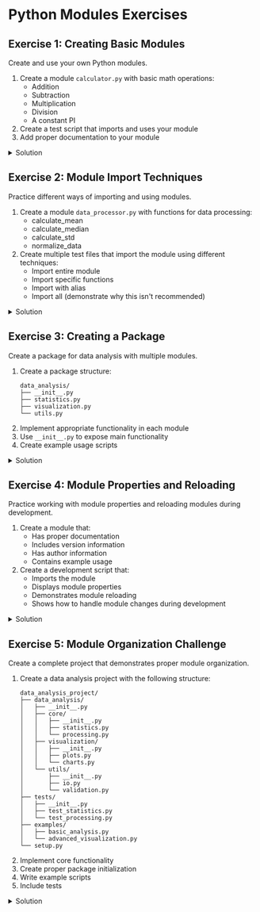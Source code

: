 # Python Modules Exercises

## Exercise 1: Creating Basic Modules
Create and use your own Python modules.

1. Create a module `calculator.py` with basic math operations:
   - Addition
   - Subtraction
   - Multiplication
   - Division
   - A constant PI
2. Create a test script that imports and uses your module
3. Add proper documentation to your module

<details>
<summary>Solution</summary>

```python
# calculator.py
"""
A simple calculator module providing basic mathematical operations.

This module demonstrates basic module creation and documentation.
"""

PI = 3.14159

def add(a, b):
    """Add two numbers."""
    return a + b

def subtract(a, b):
    """Subtract b from a."""
    return a - b

def multiply(a, b):
    """Multiply two numbers."""
    return a * b

def divide(a, b):
    """
    Divide a by b.
    
    Args:
        a (number): Numerator
        b (number): Denominator
        
    Returns:
        float: Result of division
        
    Raises:
        ZeroDivisionError: If b is zero
    """
    if b == 0:
        raise ZeroDivisionError("Cannot divide by zero")
    return a / b

# Test code that runs only when module is run directly
if __name__ == "__main__":
    print(f"Testing {__name__}")
    print(f"2 + 3 = {add(2, 3)}")
    print(f"5 - 2 = {subtract(5, 2)}")
    print(f"4 * 6 = {multiply(4, 6)}")
    print(f"8 / 2 = {divide(8, 2)}")
```

Test script:
```python
# test_calculator.py
import calculator

# Test basic operations
print(f"PI = {calculator.PI}")
print(f"2 + 3 = {calculator.add(2, 3)}")
print(f"5 - 2 = {calculator.subtract(5, 2)}")
print(f"4 * 6 = {calculator.multiply(4, 6)}")
print(f"8 / 2 = {calculator.divide(8, 2)}")

# Test error handling
try:
    calculator.divide(5, 0)
except ZeroDivisionError as e:
    print(f"Caught error: {e}")
```
</details>

## Exercise 2: Module Import Techniques
Practice different ways of importing and using modules.

1. Create a module `data_processor.py` with functions for data processing:
   - calculate_mean
   - calculate_median
   - calculate_std
   - normalize_data
2. Create multiple test files that import the module using different techniques:
   - Import entire module
   - Import specific functions
   - Import with alias
   - Import all (demonstrate why this isn't recommended)

<details>
<summary>Solution</summary>

```python
# data_processor.py
import statistics
import math

def calculate_mean(data):
    """Calculate the mean of a list of numbers."""
    return sum(data) / len(data)

def calculate_median(data):
    """Calculate the median of a list of numbers."""
    sorted_data = sorted(data)
    n = len(sorted_data)
    mid = n // 2
    if n % 2 == 0:
        return (sorted_data[mid-1] + sorted_data[mid]) / 2
    return sorted_data[mid]

def calculate_std(data):
    """Calculate the standard deviation of a list of numbers."""
    mean = calculate_mean(data)
    squared_diff = [(x - mean) ** 2 for x in data]
    return math.sqrt(sum(squared_diff) / len(data))

def normalize_data(data):
    """Normalize data to have mean 0 and std 1."""
    mean = calculate_mean(data)
    std = calculate_std(data)
    return [(x - mean) / std for x in data]
```

Test files:

```python
# test_import_1.py - Import entire module
import data_processor

data = [1, 2, 3, 4, 5]
print(f"Mean: {data_processor.calculate_mean(data)}")
print(f"Median: {data_processor.calculate_median(data)}")
```

```python
# test_import_2.py - Import specific functions
from data_processor import calculate_mean, calculate_median

data = [1, 2, 3, 4, 5]
print(f"Mean: {calculate_mean(data)}")
print(f"Median: {calculate_median(data)}")
```

```python
# test_import_3.py - Import with alias
import data_processor as dp

data = [1, 2, 3, 4, 5]
print(f"Mean: {dp.calculate_mean(data)}")
print(f"Std: {dp.calculate_std(data)}")
```

```python
# test_import_4.py - Import all (not recommended)
from data_processor import *

# Problems this can cause:
# 1. Unclear where functions come from
# 2. Potential name conflicts
# 3. Importing unnecessary names
data = [1, 2, 3, 4, 5]
print(f"Mean: {calculate_mean(data)}")  # Where did calculate_mean come from?
```
</details>

## Exercise 3: Creating a Package
Create a package for data analysis with multiple modules.

1. Create a package structure:
   ```
   data_analysis/
   ├── __init__.py
   ├── statistics.py
   ├── visualization.py
   └── utils.py
   ```
2. Implement appropriate functionality in each module
3. Use `__init__.py` to expose main functionality
4. Create example usage scripts

<details>
<summary>Solution</summary>

```python
# data_analysis/__init__.py
"""
Data Analysis Package

This package provides tools for statistical analysis and data visualization.
"""

from .statistics import calculate_mean, calculate_median, calculate_std
from .visualization import plot_histogram, plot_scatter
from .utils import load_data, save_data

__version__ = '0.1.0'
```

```python
# data_analysis/statistics.py
"""Statistical analysis functions."""

def calculate_mean(data):
    """Calculate mean of a dataset."""
    return sum(data) / len(data)

def calculate_median(data):
    """Calculate median of a dataset."""
    sorted_data = sorted(data)
    n = len(sorted_data)
    mid = n // 2
    if n % 2 == 0:
        return (sorted_data[mid-1] + sorted_data[mid]) / 2
    return sorted_data[mid]

def calculate_std(data):
    """Calculate standard deviation of a dataset."""
    mean = calculate_mean(data)
    squared_diff = [(x - mean) ** 2 for x in data]
    return (sum(squared_diff) / len(data)) ** 0.5
```

```python
# data_analysis/visualization.py
"""Data visualization functions."""

import matplotlib.pyplot as plt

def plot_histogram(data, bins=10, title="Histogram"):
    """Plot histogram of data."""
    plt.figure()
    plt.hist(data, bins=bins)
    plt.title(title)
    plt.xlabel("Value")
    plt.ylabel("Frequency")
    plt.show()

def plot_scatter(x, y, title="Scatter Plot"):
    """Create scatter plot."""
    plt.figure()
    plt.scatter(x, y)
    plt.title(title)
    plt.xlabel("X")
    plt.ylabel("Y")
    plt.show()
```

```python
# data_analysis/utils.py
"""Utility functions for data handling."""

import json

def load_data(filepath):
    """Load data from JSON file."""
    with open(filepath, 'r') as f:
        return json.load(f)

def save_data(data, filepath):
    """Save data to JSON file."""
    with open(filepath, 'w') as f:
        json.dump(data, f, indent=2)
```

Usage example:
```python
# example_usage.py
from data_analysis import calculate_mean, plot_histogram, load_data

# Load and analyze data
data = [1, 2, 3, 4, 5, 6, 7, 8, 9, 10]
mean = calculate_mean(data)
print(f"Mean: {mean}")

# Create visualization
plot_histogram(data, bins=5, title="Data Distribution")
```
</details>

## Exercise 4: Module Properties and Reloading
Practice working with module properties and reloading modules during development.

1. Create a module that:
   - Has proper documentation
   - Includes version information
   - Has author information
   - Contains example usage
2. Create a development script that:
   - Imports the module
   - Displays module properties
   - Demonstrates module reloading
   - Shows how to handle module changes during development

<details>
<summary>Solution</summary>

```python
# mymodule.py
"""
Example module demonstrating module properties and documentation.

This module shows how to properly document and structure a Python module,
including version information, author details, and example usage.

Example:
    >>> import mymodule
    >>> mymodule.greet("Alice")
    'Hello, Alice!'
"""

__version__ = '0.1.0'
__author__ = 'Your Name'
__email__ = 'your.email@example.com'

def greet(name):
    """
    Generate a greeting message.
    
    Args:
        name (str): Name to greet
        
    Returns:
        str: Greeting message
    """
    return f"Hello, {name}!"

def calculate(x, y):
    """Perform calculation."""
    return x * y

# Example usage
if __name__ == "__main__":
    print(greet("World"))
```

Development script:
```python
# development.py
import importlib
import mymodule

def explore_module(module):
    """Explore module properties."""
    print(f"\nExploring module: {module.__name__}")
    print(f"File location: {module.__file__}")
    print(f"Documentation:\n{module.__doc__}")
    print(f"Version: {module.__version__}")
    print(f"Author: {module.__author__}")
    
    # List all attributes
    print("\nModule attributes:")
    for attr in dir(module):
        if not attr.startswith('__'):
            print(f"  {attr}")

# Initial exploration
explore_module(mymodule)

# Use the module
print("\nTesting module:")
print(mymodule.greet("Alice"))

# Simulate development changes
input("\nNow modify mymodule.py and press Enter to reload...")

# Reload the module
importlib.reload(mymodule)
print("\nAfter reloading:")
print(mymodule.greet("Alice"))
```
</details>

## Exercise 5: Module Organization Challenge
Create a complete project that demonstrates proper module organization.

1. Create a data analysis project with the following structure:
   ```
   data_analysis_project/
   ├── data_analysis/
   │   ├── __init__.py
   │   ├── core/
   │   │   ├── __init__.py
   │   │   ├── statistics.py
   │   │   └── processing.py
   │   ├── visualization/
   │   │   ├── __init__.py
   │   │   ├── plots.py
   │   │   └── charts.py
   │   └── utils/
   │       ├── __init__.py
   │       ├── io.py
   │       └── validation.py
   ├── tests/
   │   ├── __init__.py
   │   ├── test_statistics.py
   │   └── test_processing.py
   ├── examples/
   │   ├── basic_analysis.py
   │   └── advanced_visualization.py
   └── setup.py
   ```
2. Implement core functionality
3. Create proper package initialization
4. Write example scripts
5. Include tests

<details>
<summary>Solution</summary>

```python
# data_analysis/core/statistics.py
"""Core statistical functions."""

import numpy as np

def describe_data(data):
    """Generate descriptive statistics."""
    return {
        'mean': np.mean(data),
        'median': np.median(data),
        'std': np.std(data),
        'min': np.min(data),
        'max': np.max(data)
    }

# data_analysis/core/processing.py
"""Data processing functions."""

def clean_data(data):
    """Remove invalid values and normalize data."""
    return [x for x in data if x is not None]

# data_analysis/visualization/plots.py
"""Plotting functions."""

import matplotlib.pyplot as plt

def create_histogram(data, title="Distribution"):
    plt.hist(data)
    plt.title(title)
    plt.show()

# data_analysis/utils/io.py
"""Input/output utilities."""

import json

def load_json(filepath):
    """Load data from JSON file."""
    with open(filepath) as f:
        return json.load(f)

# data_analysis/__init__.py
"""
Data Analysis Package

A comprehensive package for data analysis and visualization.
"""

from .core.statistics import describe_data
from .core.processing import clean_data
from .visualization.plots import create_histogram
from .utils.io import load_json

__version__ = '0.1.0'

# examples/basic_analysis.py
from data_analysis import describe_data, create_histogram

data = [1, 2, 3, 4, 5, 6, 7, 8, 9, 10]
stats = describe_data(data)
print("Statistics:", stats)
create_histogram(data)

# tests/test_statistics.py
import unittest
from data_analysis.core.statistics import describe_data

class TestStatistics(unittest.TestCase):
    def test_describe_data(self):
        data = [1, 2, 3, 4, 5]
        stats = describe_data(data)
        self.assertEqual(stats['mean'], 3)
        self.assertEqual(stats['median'], 3)
```

Setup file:
```python
# setup.py
from setuptools import setup, find_packages

setup(
    name="data_analysis",
    version="0.1.0",
    packages=find_packages(),
    install_requires=[
        'numpy',
        'matplotlib'
    ],
    author="Your Name",
    author_email="your.email@example.com",
    description="A data analysis package",
    long_description=open('README.md').read(),
    long_description_content_type="text/markdown",
    url="https://github.com/yourusername/data_analysis",
    classifiers=[
        "Programming Language :: Python :: 3",
        "License :: OSI Approved :: MIT License",
        "Operating System :: OS Independent",
    ],
    python_requires='>=3.6',
)
```
</details>